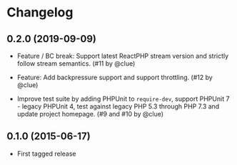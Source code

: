 # Changelog

## 0.2.0 (2019-09-09)

*   Feature / BC break: Support latest ReactPHP stream version and strictly follow stream semantics.
    (#11 by @clue)

*   Feature: Add backpressure support and support throttling.
    (#12 by @clue)

*   Improve test suite by adding PHPUnit to `require-dev`, support PHPUnit 7 - legacy PHPUnit 4,
    test against legacy PHP 5.3 through PHP 7.3 and update project homepage.
    (#9 and #10 by @clue)

## 0.1.0 (2015-06-17)

*   First tagged release
